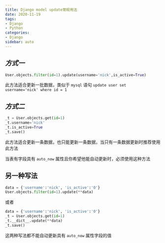 ```yaml
---
title: Django model update常规用法
date: 2020-11-19
tags:
- Django
- Python
categories:
- Django
sidebar: auto
---
```


## ***方式一***

```python
User.objects.filter(id=1).update(username='nick',is_active=True)
```

此方法适合更新一批数据，类似于 `mysql` 语句 `update user set username='nick' where id = 1`

## ***方式二***

```python
_t = User.objects.get(id=1)
_t.username='nick'
_t.is_active=True
_t.save()
```

此方法适合更新一条数据，也只能更新一条数据，当只有一条数据更新时推荐使用此方法

当表有字段具有 `auto_now` 属性且你希望他能自动更新时，必须使用这种方法

## 另一种写法

```python
data = {'username':'nick', 'is_active':'0'}
User.objects.filter(id=1).update(**data)
```

或者

```python
data = {'username':'nick', 'is_active':'0'}
_t = User.objects.get(id=1)
_t.__dict__.update(**data)
_t.save()
```

这两种写法都不能自动更新具有 `auto_now` 属性字段的值